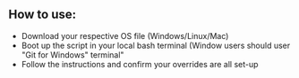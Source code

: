 ## How to use:

- Download your respective OS file (Windows/Linux/Mac)
- Boot up the script in your local bash terminal (Window users should user "Git for Windows" terminal"
- Follow the instructions and confirm your overrides are all set-up
